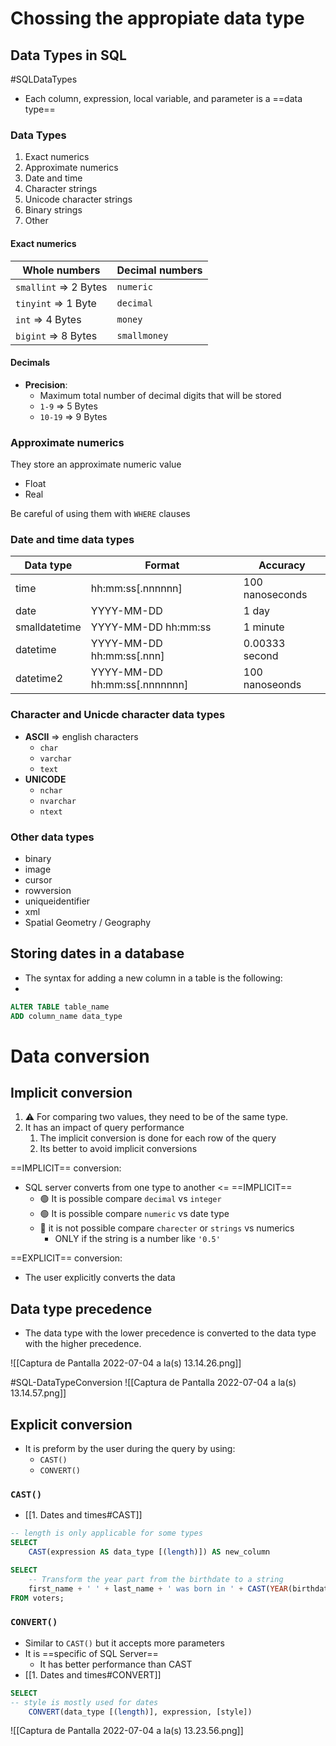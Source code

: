 # Chossing the appropiate data type

## Data Types in SQL
#SQLDataTypes

- Each column, expression, local variable, and parameter is a ==data type==

### Data Types

1. Exact numerics
2. Approximate numerics
3. Date and time
4. Character strings
5. Unicode character strings
6. Binary strings
7. Other

#### Exact numerics
| Whole numbers | Decimal numbers |
| ------------- | --------------- |
| `smallint`  => 2 Bytes  | `numeric`         |
| `tinyint`  => 1 Byte   | `decimal`         |
| `int`    => 4 Bytes     | `money`           |
| `bigint`   => 8 Bytes   | `smallmoney`      |

#### Decimals
- **Precision**:
	- Maximum total number of decimal digits that will be stored
	- `1-9` => 5 Bytes
	- `10-19` => 9 Bytes

### Approximate numerics
They store an approximate numeric value
- Float
- Real

Be careful of using them with `WHERE` clauses


### Date and time data types

| Data type     | Format                        | Accuracy        |
| ------------- | ----------------------------- | --------------- |
| time          | hh:mm:ss[.nnnnnn]             | 100 nanoseconds |
| date          | YYYY-MM-DD                    | 1 day           |
| smalldatetime | YYYY-MM-DD hh:mm:ss           | 1 minute        |
| datetime      | YYYY-MM-DD hh:mm:ss[.nnn]     | 0.00333 second  |
| datetime2     | YYYY-MM-DD hh:mm:ss[.nnnnnnn] | 100 nanoseonds  |

### Character and Unicde character data types

- **ASCII** => english characters
	- `char`
	- `varchar`
	- `text`
- **UNICODE**
	- `nchar`
	- `nvarchar`
	- `ntext`

### Other data types
- binary
- image
- cursor
- rowversion
- uniqueidentifier
- xml
- Spatial Geometry / Geography

## Storing dates in a database
- The syntax for adding a new column in a table is the following:
- 
```sql
ALTER TABLE table_name
ADD column_name data_type
```

# Data conversion

## Implicit conversion

1. ⚠️ For comparing two values, they need to be of the same type.
2. It has an impact of query performance
	1. The implicit conversion is done for each row of the query
	2. Its better to avoid implicit conversions

==IMPLICIT== conversion:
- SQL server converts from one type to another <= ==IMPLICIT==
	- 🟢  It is possible compare `decimal` vs `integer` 
	- 🟢 It is possible compare `numeric` vs date type
	- 🔴 it is not possible compare `charecter` or `strings` vs numerics
		- ONLY if the string is a number like `'0.5'`

==EXPLICIT== conversion:
- The user explicitly converts the data

## Data type precedence

-   The data type with the lower precedence is converted to the data type with the higher precedence.

![[Captura de Pantalla 2022-07-04 a la(s) 13.14.26.png]]

#SQL-DataTypeConversion
![[Captura de Pantalla 2022-07-04 a la(s) 13.14.57.png]]

## Explicit conversion

- It is preform by the user during the query by using:
	- `CAST()`
	- `CONVERT()`

### `CAST()`
- [[1. Dates and times#CAST]]
```sql
-- length is only applicable for some types 
SELECT
	CAST(expression AS data_type [(length)]) AS new_column
```

```sql
SELECT 
	-- Transform the year part from the birthdate to a string
	first_name + ' ' + last_name + ' was born in ' + CAST(YEAR(birthdate) AS nvarchar) + '.' 
FROM voters;
```

### `CONVERT()`
- Similar to `CAST()` but it accepts more parameters
- It is ==specific of SQL Server==
	- It has better performance than CAST
- [[1. Dates and times#CONVERT]]
```sql
SELECT
-- style is mostly used for dates
	CONVERT(data_type [(length)], expression, [style])
```

![[Captura de Pantalla 2022-07-04 a la(s) 13.23.56.png]]

